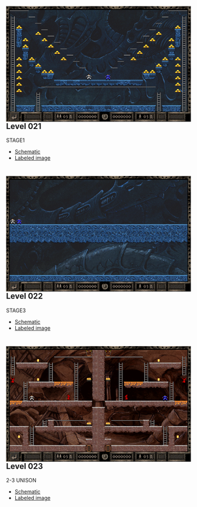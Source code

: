 <img src="pngs/021.png" align=right style="padding: 10px 0px 0px 5px;">

## Level 021
STAGE1<br>
- [Schematic](pngs_schema/021_s.png)
- <a href="pngs_labeled/LR2_SLITE_2P - 021 - DARK - STAGE1.png">Labeled image</a>
<br clear=all><br>

<img src="pngs/022.png" align=right style="padding: 10px 0px 0px 5px;">

## Level 022
STAGE3<br>
- [Schematic](pngs_schema/022_s.png)
- <a href="pngs_labeled/LR2_SLITE_2P - 022 - DARK - STAGE3.png">Labeled image</a>
<br clear=all><br>

<img src="pngs/023.png" align=right style="padding: 10px 0px 0px 5px;">

## Level 023
2-3 UNISON<br>
- [Schematic](pngs_schema/023_s.png)
- <a href="pngs_labeled/LR2_SLITE_2P - 023 - ANCI - 2-3 UNISON.png">Labeled image</a>
<br clear=all><br>

